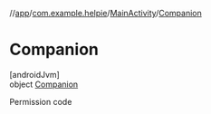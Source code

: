 //[app](../../../../index.md)/[com.example.helpie](../../index.md)/[MainActivity](../index.md)/[Companion](index.md)

# Companion

[androidJvm]\
object [Companion](index.md)

Permission code
